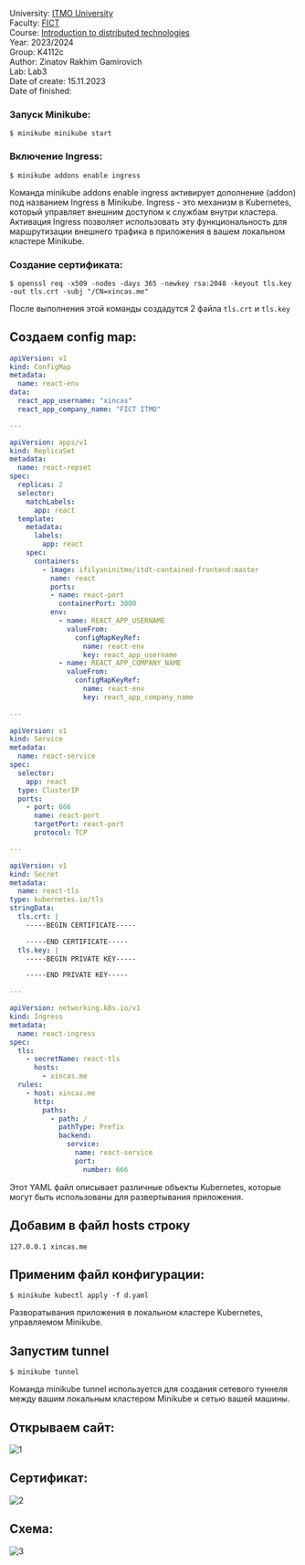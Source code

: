 University: [ITMO University](https://itmo.ru/ru/) \
Faculty: [FICT](https://fict.itmo.ru) \
Course: [Introduction to distributed technologies](https://github.com/itmo-ict-faculty/introduction-to-distributed-technologies) \
Year: 2023/2024 \
Group: K4112с \
Author: Zinatov Rakhim Gamirovich \
Lab: Lab3 \
Date of create: 15.11.2023 \
Date of finished: <none>

### Запуск Minikube:
```
$ minikube minikube start
```

### Включение Ingress:
```
$ minikube addons enable ingress
```

Команда minikube addons enable ingress активирует дополнение (addon) под названием Ingress в Minikube. Ingress - это механизм в Kubernetes, который управляет внешним доступом к службам внутри кластера. Активация Ingress позволяет использовать эту функциональность для маршрутизации внешнего трафика в приложения в вашем локальном кластере Minikube.

### Создание сертификата:
```
$ openssl req -x509 -nodes -days 365 -newkey rsa:2048 -keyout tls.key -out tls.crt -subj "/CN=xincas.me"
```

После выполнения этой команды создадутся 2 файла `tls.crt` и `tls.key`

## Создаем config map:
```yaml
apiVersion: v1
kind: ConfigMap
metadata:
  name: react-env
data:
  react_app_username: "xincas"
  react_app_company_name: "FICT ITMO"

---

apiVersion: apps/v1
kind: ReplicaSet                                            
metadata:
  name: react-repset                   
spec:
  replicas: 2
  selector:
    matchLabels:
      app: react
  template:
    metadata:
      labels:
        app: react
    spec:                                      
      containers:
        - image: ifilyaninitmo/itdt-contained-frontend:master
          name: react                           
          ports:
          - name: react-port
            containerPort: 3000
          env:
            - name: REACT_APP_USERNAME
              valueFrom:
                configMapKeyRef:
                  name: react-env
                  key: react_app_username
            - name: REACT_APP_COMPANY_NAME
              valueFrom:
                configMapKeyRef:
                  name: react-env
                  key: react_app_company_name
        
---

apiVersion: v1
kind: Service
metadata:
  name: react-service
spec:
  selector:
    app: react
  type: ClusterIP
  ports:
    - port: 666
      name: react-port
      targetPort: react-port
      protocol: TCP

---

apiVersion: v1
kind: Secret
metadata:
  name: react-tls
type: kubernetes.io/tls
stringData:
  tls.crt: |
    -----BEGIN CERTIFICATE-----

    -----END CERTIFICATE-----
  tls.key: |
    -----BEGIN PRIVATE KEY-----

    -----END PRIVATE KEY----- 

---

apiVersion: networking.k8s.io/v1
kind: Ingress
metadata:
  name: react-ingress
spec:
  tls:
    - secretName: react-tls
      hosts:
        - xincas.me
  rules:
    - host: xincas.me
      http:
        paths:
          - path: /
            pathType: Prefix
            backend:
              service:
                name: react-service
                port:
                  number: 666
```

Этот YAML файл описывает различные объекты Kubernetes, которые могут быть использованы для развертывания приложения.

## Добавим в файл hosts строку
```
127.0.0.1 xincas.me
```

## Применим файл конфигурации:
```
$ minikube kubectl apply -f d.yaml
```

Разворатывания приложения в локальном кластере Kubernetes, управляемом Minikube.

## Запустим tunnel 
```
$ minikube tunnel
```

Команда minikube tunnel используется для создания сетевого туннеля между вашим локальным кластером Minikube и сетью вашей машины.

## Открываем сайт:
![1](images/image1.png)

## Сертификат:
![2](images/image2.png)

## Схема:
![3](images/image3.drawio.png)
